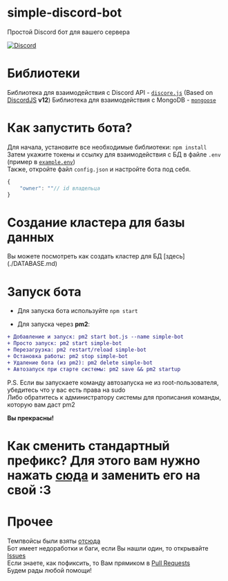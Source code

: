 # simple-discord-bot
Простой Discord бот для вашего сервера 

[![Discord](https://discordapp.com/api/guilds/662635194884292611/widget.png)](https://discord.gg/GG9Dkhg)

# Библиотеки
Библиотека для взаимодействия с Discord API - [`discore.js`](https://github.com/zargovv/discore.js) (Based on [DiscordJS](https://github.com/discordjs/discord.js) **v12**)
Библиотека для взаимодействия с MongoDB - [`mongoose`](https://npmjs.com/package/mongoose)

# Как запустить бота? 
Для начала, установите все необходимые библиотеки: ``npm install`` <br>
Затем укажите токены и ссылку для взаимодействия с БД в файле ``.env`` (пример в [``example.env``](./example.env)) <br>
Также, откройте файл ``config.json`` и настройте бота под себя. <br>
```js
{
    "owner": ""// id владельца
}
```
# Создание кластера для базы данных

Вы можете посмотреть как создать кластер для БД [здесь] (./DATABASE.md)

# Запуск бота

* Для запуска бота используйте ``npm start``

* Для запуска через **pm2**:
```diff
+ Добавление и запуск: pm2 start bot.js --name simple-bot
+ Просто запуск: pm2 start simple-bot
+ Перезагрузка: pm2 restart/reload simple-bot
+ Остановка работы: pm2 stop simple-bot
+ Удаление бота (из pm2): pm2 delete simple-bot
+ Автозапуск при старте системы: pm2 save && pm2 startup
```
P.S. Если вы запускаете команду автозапуска не из root-пользователя, убедитесь что у вас есть права на sudo
<br>Либо обратитесь к администратору системы для прописания команды, которую вам даст pm2

**Вы прекрасны!**

# Как сменить стандартный префикс? Для этого вам нужно нажать [сюда](https://github.com/sqdshcom/simple-discord-bot/blob/ece80bbff12119c911a5f07a32e8a11ad0b3b3f8/src/bot.js#L31) и заменить его на свой :3


# Прочее
Темпвойсы были взяты [отсюда](https://github.com/bemovpro/Create-temporary-voice-channel)<br>
Бот имеет недоработки и баги, если Вы нашли один, то открывайте [Issues](https://github.com/sqdshcom/simple-discord-bot/issues)<br>
Если знаете, как пофиксить, то Вам прямиком в [Pull Requests](https://github.com/sqdshcom/simple-discord-bot/pulls)<br>
Будем рады любой помощи! <br>
